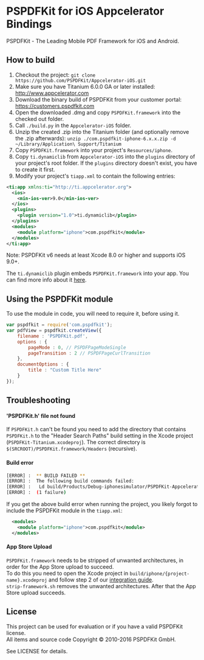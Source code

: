 PSPDFKit for iOS Appcelerator Bindings
======================================

PSPDFKit - The Leading Mobile PDF Framework for iOS and Android.

## How to build

1. Checkout the project: `git clone https://github.com/PSPDFKit/Appcelerator-iOS.git`
2. Make sure you have Titanium 6.0.0 GA or later installed: http://www.appcelerator.com
3. Download the binary build of PSPDFKit from your customer portal: https://customers.pspdfkit.com
4. Open the downloaded .dmg and copy `PSPDFKit.framework` into the checked out folder.
5. Call `./build.py` in the `Appcelerator-iOS` folder.
6. Unzip the created .zip into the Titanium folder (and optionally remove the .zip afterwards): `unzip ./com.pspdfkit-iphone-6.x.x.zip -d ~/Library/Application\ Support/Titanium`
7. Copy `PSPDFKit.framework` into your project's `Resources/iphone`.
8. Copy `ti.dynamiclib` from `Appcelerator-iOS` into the `plugins` directory of your project's root folder. If the `plugins` directory doesn't exist, you have to create it first.
9. Modify your project's `tiapp.xml` to contain the following entries:

```xml
<ti:app xmlns:ti="http://ti.appcelerator.org">
  <ios>
    <min-ios-ver>9.0</min-ios-ver>
  </ios>
  <plugins>
    <plugin version="1.0">ti.dynamiclib</plugin>
  </plugins>
  <modules>
    <module platform="iphone">com.pspdfkit</module>
  </modules>
</ti:app>
```

Note: PSPDFKit v6 needs at least Xcode 8.0 or higher and supports iOS 9.0+.

The `ti.dynamiclib` plugin embeds `PSPDFKit.framework` into your app. You can find more info about it [here](https://jira.appcelerator.org/browse/TIMOB-20557).

## Using the PSPDFKit module

To use the module in code, you will need to require it, before using it.

```js
var pspdfkit = require('com.pspdfkit');
var pdfView = pspdfkit.createView({
    filename : 'PSPDFKit.pdf',
    options : {
        pageMode : 0, // PSPDFPageModeSingle
        pageTransition : 2 // PSPDFPageCurlTransition
    },
    documentOptions : {
        title : "Custom Title Here"
    }
});
```

## Troubleshooting

#### 'PSPDFKit.h' file not found

If `PSPDFKit.h` can't be found you need to add the directory that contains `PSPDFKit.h` to the "Header Search Paths" build setting in the Xcode project (`PSPDFKit-Titanium.xcodeproj`). The correct directory is `$(SRCROOT)/PSPDFKit.framework/Headers` (recursive).

#### Build error

```bash
[ERROR] :  ** BUILD FAILED **
[ERROR] :  The following build commands failed:
[ERROR] :   Ld build/Products/Debug-iphonesimulator/PSPDFKit-Appcelerator.app/PSPDFKit-Appcelerator normal x86_64
[ERROR] :  (1 failure)
```

If you get the above build error when running the project, you likely forgot to include the PSPDFKit module in the `tiapp.xml`:

```xml
  <modules>
    <module platform="iphone">com.pspdfkit</module>
  </modules>
```

#### App Store Upload

`PSPDFKit.framework` needs to be stripped of unwanted architectures, in order for the App Store upload to succeed.  
To do this you need to open the Xcode project in `build/iphone/{project-name}.xcodeproj` and follow step 2 of our [integration guide](https://pspdfkit.com/guides/ios/current/getting-started/integrating-pspdfkit/#toc_integrating-the-dynamic-framework).  
`strip-framework.sh` removes the unwanted architectures. After that the App Store upload succeeds.

## License

This project can be used for evaluation or if you have a valid PSPDFKit license.  
All items and source code Copyright © 2010-2016 PSPDFKit GmbH.

See LICENSE for details.
